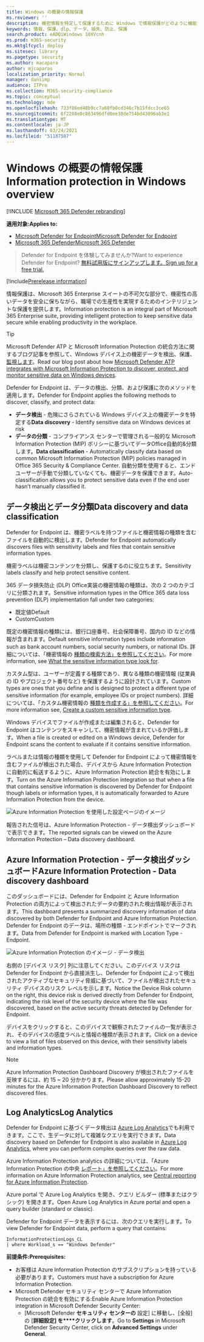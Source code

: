 ```yaml
---
title: Windows の概要の情報保護
ms.reviewer: ''
description: 機密情報を特定して保護するために Windows で情報保護がどのように機能するのかについて説明します。
keywords: 情報、保護、dlp、データ、損失、防止、保護
search.product: eADQiWindows 10XVcnh
ms.prod: m365-security
ms.mktglfcycl: deploy
ms.sitesec: library
ms.pagetype: security
ms.author: macapara
author: mjcaparas
localization_priority: Normal
manager: dansimp
audience: ITPro
ms.collection: M365-security-compliance
ms.topic: conceptual
ms.technology: mde
ms.openlocfilehash: 733f86ed48b9cc7a68fb0cd346c7b15fdcc3ce65
ms.sourcegitcommit: 6f2288e0c863496dfd0ee38de754bd43096ab3e1
ms.translationtype: MT
ms.contentlocale: ja-JP
ms.lasthandoff: 03/24/2021
ms.locfileid: "51187507"
---
```

# <a name="information-protection-in-windows-overview"></a><span data-ttu-id="1187a-104">Windows の概要の情報保護</span><span class="sxs-lookup"><span data-stu-id="1187a-104">Information protection in Windows overview</span></span>

[!INCLUDE [Microsoft 365 Defender rebranding](../../includes/microsoft-defender.md)]

<span data-ttu-id="1187a-105">**適用対象:**</span><span class="sxs-lookup"><span data-stu-id="1187a-105">**Applies to:**</span></span>

- [<span data-ttu-id="1187a-106">Microsoft Defender for Endpoint</span><span class="sxs-lookup"><span data-stu-id="1187a-106">Microsoft Defender for Endpoint</span></span>](https://go.microsoft.com/fwlink/p/?linkid=2154037)
- [<span data-ttu-id="1187a-107">Microsoft 365 Defender</span><span class="sxs-lookup"><span data-stu-id="1187a-107">Microsoft 365 Defender</span></span>](https://go.microsoft.com/fwlink/?linkid=2118804)

> <span data-ttu-id="1187a-108">Defender for Endpoint を体験してみませんか?</span><span class="sxs-lookup"><span data-stu-id="1187a-108">Want to experience Defender for Endpoint?</span></span> [<span data-ttu-id="1187a-109">無料試用版にサインアップします。</span><span class="sxs-lookup"><span data-stu-id="1187a-109">Sign up for a free trial.</span></span>](https://www.microsoft.com/microsoft-365/windows/microsoft-defender-atp?ocid=docs-wdatp-exposedapis-abovefoldlink) 


[!include[Prerelease information](../../includes/prerelease.md)]

<span data-ttu-id="1187a-110">情報保護は、Microsoft 365 Enterprise スイートの不可欠な部分で、機密性の高いデータを安全に保ちながら、職場での生産性を実現するためのインテリジェントな保護を提供します。</span><span class="sxs-lookup"><span data-stu-id="1187a-110">Information protection is an integral part of Microsoft 365 Enterprise suite, providing intelligent protection to keep sensitive data secure while enabling productivity in the workplace.</span></span>


>[!TIP]
> <span data-ttu-id="1187a-111">Microsoft Defender ATP と Microsoft Information Protection の統合方法に関するブログ記事を参照して、Windows デバイス上の機密データを検出、保護、 [監視します](https://cloudblogs.microsoft.com/microsoftsecure/2019/01/17/windows-defender-atp-integrates-with-microsoft-information-protection-to-discover-protect-and-monitor-sensitive-data-on-windows-devices/)。</span><span class="sxs-lookup"><span data-stu-id="1187a-111">Read our blog post about how [Microsoft Defender ATP integrates with Microsoft Information Protection to discover, protect, and monitor sensitive data on Windows devices](https://cloudblogs.microsoft.com/microsoftsecure/2019/01/17/windows-defender-atp-integrates-with-microsoft-information-protection-to-discover-protect-and-monitor-sensitive-data-on-windows-devices/).</span></span>

<span data-ttu-id="1187a-112">Defender for Endpoint は、データの検出、分類、および保護に次のメソッドを適用します。</span><span class="sxs-lookup"><span data-stu-id="1187a-112">Defender for Endpoint applies the following methods to discover, classify, and protect data:</span></span>

- <span data-ttu-id="1187a-113">**データ検出** - 危険にさらされている Windows デバイス上の機密データを特定する</span><span class="sxs-lookup"><span data-stu-id="1187a-113">**Data discovery** - Identify sensitive data on Windows devices at risk</span></span>
- <span data-ttu-id="1187a-114">**データの分類** - コンプライアンス センターで管理される一般的な Microsoft Information Protection (MIP) ポリシーに基づいてデータOffice自動的&分類します。</span><span class="sxs-lookup"><span data-stu-id="1187a-114">**Data classification** - Automatically classify data based on common Microsoft Information Protection (MIP) policies managed in Office 365 Security & Compliance Center.</span></span> <span data-ttu-id="1187a-115">自動分類を使用すると、エンド ユーザーが手動で分類していなくても、機密データを保護できます。</span><span class="sxs-lookup"><span data-stu-id="1187a-115">Auto-classification allows you to protect sensitive data even if the end user hasn’t manually classified it.</span></span>


## <a name="data-discovery-and-data-classification"></a><span data-ttu-id="1187a-116">データ検出とデータ分類</span><span class="sxs-lookup"><span data-stu-id="1187a-116">Data discovery and data classification</span></span>

<span data-ttu-id="1187a-117">Defender for Endpoint は、機密ラベルを持つファイルと機密情報の種類を含むファイルを自動的に検出します。</span><span class="sxs-lookup"><span data-stu-id="1187a-117">Defender for Endpoint automatically discovers files with sensitivity labels and files that contain sensitive information types.</span></span>

<span data-ttu-id="1187a-118">機密ラベルは機密コンテンツを分類し、保護するのに役立ちます。</span><span class="sxs-lookup"><span data-stu-id="1187a-118">Sensitivity labels classify and help protect sensitive content.</span></span>

<span data-ttu-id="1187a-119">365 データ損失防止 (DLP) Office実装の機密情報の種類は、次の 2 つのカテゴリに分類されます。</span><span class="sxs-lookup"><span data-stu-id="1187a-119">Sensitive information types in the Office 365 data loss prevention (DLP) implementation fall under two categories:</span></span>

- <span data-ttu-id="1187a-120">既定値</span><span class="sxs-lookup"><span data-stu-id="1187a-120">Default</span></span>
- <span data-ttu-id="1187a-121">Custom</span><span class="sxs-lookup"><span data-stu-id="1187a-121">Custom</span></span>

<span data-ttu-id="1187a-122">既定の機密情報の種類には、銀行口座番号、社会保障番号、国内の ID などの情報が含まれます。</span><span class="sxs-lookup"><span data-stu-id="1187a-122">Default sensitive information types include information such as bank account numbers, social security numbers, or national IDs.</span></span> <span data-ttu-id="1187a-123">詳細については、「機密情報の [種類の検索方法」を参照してください](https://docs.microsoft.com/office365/securitycompliance/what-the-sensitive-information-types-look-for)。</span><span class="sxs-lookup"><span data-stu-id="1187a-123">For more information, see [What the sensitive information type look for](https://docs.microsoft.com/office365/securitycompliance/what-the-sensitive-information-types-look-for).</span></span>

<span data-ttu-id="1187a-124">カスタム型は、ユーザーが定義する種類であり、異なる種類の機密情報 (従業員の ID やプロジェクト番号など) を保護するように設計されています。</span><span class="sxs-lookup"><span data-stu-id="1187a-124">Custom types are ones that you define and is designed to protect a different type of sensitive information (for example, employee IDs or project numbers).</span></span> <span data-ttu-id="1187a-125">詳細については、「カスタム機密情報の [種類を作成する」を参照してください](https://docs.microsoft.com/office365/securitycompliance/create-a-custom-sensitive-information-type)。</span><span class="sxs-lookup"><span data-stu-id="1187a-125">For more information see, [Create a custom sensitive information type](https://docs.microsoft.com/office365/securitycompliance/create-a-custom-sensitive-information-type).</span></span>

<span data-ttu-id="1187a-126">Windows デバイスでファイルが作成または編集されると、Defender for Endpoint はコンテンツをスキャンして、機密情報が含まれているか評価します。</span><span class="sxs-lookup"><span data-stu-id="1187a-126">When a file is created or edited on a  Windows device, Defender for Endpoint scans the content to evaluate if it contains sensitive information.</span></span>

<span data-ttu-id="1187a-127">ラベルまたは情報の種類を使用して Defender for Endpoint によって機密情報を含むファイルが検出された場合、デバイスから Azure Information Protection に自動的に転送するように、Azure Information Protection 統合を有効にします。</span><span class="sxs-lookup"><span data-stu-id="1187a-127">Turn on the Azure Information Protection integration so that when a file that contains sensitive information is discovered by Defender for Endpoint though labels or information types, it is automatically forwarded to Azure Information Protection from the device.</span></span>

![Azure Information Protection を使用した設定ページのイメージ](images/atp-settings-aip.png)

<span data-ttu-id="1187a-129">報告された信号は、Azure Information Protection - データ検出ダッシュボードで表示できます。</span><span class="sxs-lookup"><span data-stu-id="1187a-129">The reported signals can be viewed on the Azure Information Protection – Data discovery dashboard.</span></span>

## <a name="azure-information-protection---data-discovery-dashboard"></a><span data-ttu-id="1187a-130">Azure Information Protection - データ検出ダッシュボード</span><span class="sxs-lookup"><span data-stu-id="1187a-130">Azure Information Protection - Data discovery dashboard</span></span>

<span data-ttu-id="1187a-131">このダッシュボードには、Defender for Endpoint と Azure Information Protection の両方によって検出されたデータの要約された検出情報が表示されます。</span><span class="sxs-lookup"><span data-stu-id="1187a-131">This dashboard presents a summarized discovery information of data discovered by both Defender for Endpoint and Azure Information Protection.</span></span> <span data-ttu-id="1187a-132">Defender for Endpoint のデータは、場所の種類 - エンドポイントでマークされます。</span><span class="sxs-lookup"><span data-stu-id="1187a-132">Data from Defender for Endpoint is marked with Location Type - Endpoint.</span></span>

![Azure Information Protection のイメージ - データ検出](images/azure-data-discovery.png)

<span data-ttu-id="1187a-134">右側の [デバイス リスク] 列に注意してください。このデバイス リスクは Defender for Endpoint から直接派生し、Defender for Endpoint によって検出されたアクティブなセキュリティ脅威に基づいて、ファイルが検出されたセキュリティ デバイスのリスク レベルを示します。</span><span class="sxs-lookup"><span data-stu-id="1187a-134">Notice the Device Risk column on the right, this device risk is derived directly from Defender for Endpoint, indicating the risk level of the security device where the file was discovered, based on the active security threats detected by Defender for Endpoint.</span></span>

<span data-ttu-id="1187a-135">デバイスをクリックすると、このデバイスで観察されたファイルの一覧が表示され、そのデバイスの感度ラベルと情報の種類が表示されます。</span><span class="sxs-lookup"><span data-stu-id="1187a-135">Click on a device to view a list of files observed on this device, with their sensitivity labels and information types.</span></span>

>[!NOTE]
><span data-ttu-id="1187a-136">Azure Information Protection Dashboard Discovery が検出されたファイルを反映するには、約 15 ~ 20 分かかります。</span><span class="sxs-lookup"><span data-stu-id="1187a-136">Please allow approximately 15-20 minutes for the Azure Information Protection Dashboard Discovery to reflect discovered files.</span></span>

## <a name="log-analytics"></a><span data-ttu-id="1187a-137">Log Analytics</span><span class="sxs-lookup"><span data-stu-id="1187a-137">Log Analytics</span></span>

<span data-ttu-id="1187a-138">Defender for Endpoint に基づくデータ検出は [Azure Log Analytics](https://docs.microsoft.com/azure/log-analytics/log-analytics-overview)でも利用できます。ここで、生データに対して複雑なクエリを実行できます。</span><span class="sxs-lookup"><span data-stu-id="1187a-138">Data discovery based on Defender for Endpoint is also available in [Azure Log Analytics](https://docs.microsoft.com/azure/log-analytics/log-analytics-overview), where you can perform complex queries over the raw data.</span></span>

<span data-ttu-id="1187a-139">Azure Information Protection analytics の詳細については、「Azure Information Protection の中央 [レポート」を参照してください](https://docs.microsoft.com/azure/information-protection/reports-aip)。</span><span class="sxs-lookup"><span data-stu-id="1187a-139">For more information on Azure Information Protection analytics, see [Central reporting for Azure Information Protection](https://docs.microsoft.com/azure/information-protection/reports-aip).</span></span>

<span data-ttu-id="1187a-140">Azure portal で Azure Log Analytics を開き、クエリ ビルダー (標準またはクラシック) を開きます。</span><span class="sxs-lookup"><span data-stu-id="1187a-140">Open Azure Log Analytics in Azure portal and open a query builder (standard or classic).</span></span>

<span data-ttu-id="1187a-141">Defender for Endpoint データを表示するには、次のクエリを実行します。</span><span class="sxs-lookup"><span data-stu-id="1187a-141">To view Defender for Endpoint data, perform a query that contains:</span></span>

```
InformationProtectionLogs_CL
| where Workload_s == "Windows Defender"
```

<span data-ttu-id="1187a-142">**前提条件:**</span><span class="sxs-lookup"><span data-stu-id="1187a-142">**Prerequisites:**</span></span>

- <span data-ttu-id="1187a-143">お客様は Azure Information Protection のサブスクリプションを持っている必要があります。</span><span class="sxs-lookup"><span data-stu-id="1187a-143">Customers must have a subscription for Azure Information Protection.</span></span>
- <span data-ttu-id="1187a-144">Microsoft Defender セキュリティ センターで Azure Information Protection の統合を有効にする:</span><span class="sxs-lookup"><span data-stu-id="1187a-144">Enable Azure Information Protection integration in Microsoft Defender Security Center:</span></span>
    - <span data-ttu-id="1187a-145">[Microsoft Defender **セキュリティ センターの** 設定] に移動し、[全般] の [**詳細設定] を\*\*\*\*クリックします**。</span><span class="sxs-lookup"><span data-stu-id="1187a-145">Go to **Settings** in Microsoft Defender Security Center, click on **Advanced Settings** under **General**.</span></span>



